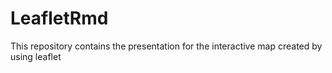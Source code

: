 # LeafletRmd
This repository contains the presentation for the interactive map created by using leaflet
